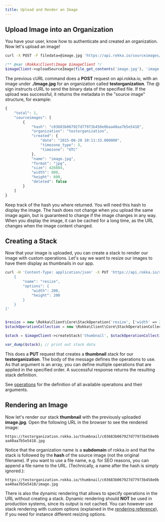 ```yaml
---
title: Upload and Render an Image
---
```


## Upload Image into an Organization

You have your user, know how to authenticate and created an organization. Now let's upload an image!

```bash
curl -X POST -F filedata=@image.jpg 'https://api.rokka.io/sourceimages/testorganization'
```
```php
/** @var \Rokka\Client\Image $imageClient */ 
$imageClient->uploadSourceImage(file_get_contents('image.jpg'), 'image.jpg');
```

The previous cURL command does a __POST__ request on api.rokka.io, with an image under __./image.jpg__ for an organization called __testorganization__.
The @ sign instructs cURL to send the binary data of the specified file. If the upload was successful, it returns the metadata in the "source image" structure, for example: 

```javascript
{
    "total": 1,
    "sourceimages": [
        {
            "hash": "c03683b067927d77973b458e0baa40aa7b5e5418",
            "organization": "testorganization",
            "created": {
                "date": "2015-08-20 10:11:33.000000",
                "timezone_type": 3,
                "timezone": "UTC"
            },
            "name": "image.jpg",
            "format": "jpg",
            "size": 426884,
            "width": 800,
            "height": 600,
            "deleted": false
        }
    ]
}
```

Keep track of the hash you where returned. You will need this hash to display the image. The hash does not change when you upload the same image again, but is guaranteed to change if the image changes in any way. When you display the image, it can be cached for a long time, as the URL changes when the image content changed.

## Creating a Stack

Now that your image is uploaded, you can create a stack to render our image with custom operations.
Let's say we want to resize our images to have them display as thumbnails in our app.

```bash
curl -H 'Content-Type: application/json' -X PUT 'https://api.rokka.io/stacks/testorganization/thumbnail' -d '[
    {
        "name": "resize",
        "options": {
            "width": 200,
            "height": 200
        }
    }
]'
```
```php

$resize = new \Rokka\Client\Core\StackOperation('resize', ['width' => 200, 'height' => 200]);
$stackOperationCollection = new \Rokka\Client\Core\StackOperationCollection([$resize]);

$stack = $imageClient->createStack('thumbnail', $stackOperationCollection);

var_dump($stack); // print out stack data
```

This does a __PUT__ request that creates a __thumbnail__ stack for our __testorganization__. The body of the message defines the operations to use. As that argument is an array, you can define multiple operations that are applied in the specified order. A successful response returns the resulting stack definition.

See [operations](/documentation/references/operations.html) for the definition of all available operations and their arguments.

## Rendering an Image

Now let's render our stack __thumbnail__ with the previously uploaded __image.jpg__. Open the following URL in the browser to see the rendered image:

`https://testorganization.rokka.io/thumbnail/c03683b067927d77973b458e0baa40aa7b5e5418.jpg`

Notice that the organization name is a __subdomain__ of rokka.io and that the stack is followed by the __hash__ of the source image (not the original filename). If you want to use a file name, e.g. for SEO reasons, you can append a file name to the URL. (Technically, a name after the hash is simply ignored.):

`https://testorganization.rokka.io/thumbnail/c03683b067927d77973b458e0baa40aa7b5e5418/image.jpg`

There is also the dynamic rendering that allows to specify operations in the URL without creating a stack. Dynamic rendering should __NOT__ be used in production systems, since its output  is not cached. You can however use stack rendering with custom options (explained in the [rendering reference](../references/render.html)), if you need for instance different resizing options. 
